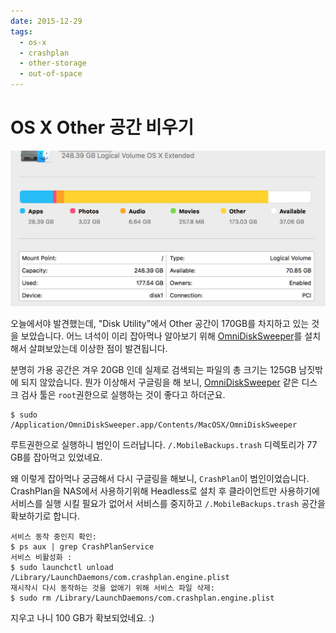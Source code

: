 ```yaml
---
date: 2015-12-29
tags:
  - os-x
  - crashplan
  - other-storage
  - out-of-space
---
```


# OS X Other 공간 비우기

![Disk Utility](/media/blog/2015-12-29-disk-utility-status.png)

오늘에서야 발견했는데, "Disk Utility"에서 Other 공간이 170GB를 차지하고 있는 것을 보았습니다.
어느 녀석이 이리 잡아먹나 알아보기 위해 [OmniDiskSweeper][]를 설치해서 살펴보았는데 이상한 점이 발견됩니다.

[OmniDiskSweeper]: https://www.omnigroup.com/more

분명히 가용 공간은 겨우 20GB 인데 실제로 검색되는 파일의 총 크기는 125GB 남짓밖에 되지 않았습니다.
뭔가 이상해서 구글링을 해 보니, [OmniDiskSweeper][] 같은 디스크 검사 툴은 `root`권한으로 실행하는 것이 좋다고 하더군요.

    $ sudo /Application/OmniDiskSweeper.app/Contents/MacOSX/OmniDiskSweeper

루트권한으로 실행하니 범인이 드러납니다.
`/.MobileBackups.trash` 디렉토리가 77 GB를 잡아먹고 있었네요.

왜 이렇게 잡아먹나 궁금해서 다시 구글링을 해보니, `CrashPlan`이 범인이었습니다.
CrashPlan을 NAS에서 사용하기위해 Headless로 설치 후 클라이언트만 사용하기에 서비스를 실행 시킬 필요가 없어서 서비스를 중지하고 `/.MobileBackups.trash` 공간을 확보하기로 합니다.

```
서비스 동작 중인지 확인:
$ ps aux | grep CrashPlanService
서비스 비활성화 :
$ sudo launchctl unload /Library/LaunchDaemons/com.crashplan.engine.plist
재시작시 다시 동작하는 것을 없애기 위해 서비스 파일 삭제:
$ sudo rm /Library/LaunchDaemons/com.crashplan.engine.plist
```

지우고 나니 100 GB가 확보되었네요. :)